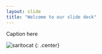 ```yaml
---
layout: slide
title: "Welcome to our slide deck"
---
```


Caption here

![saritocat](https://octodex.github.com/images/saritocat.png)
{: .center}
